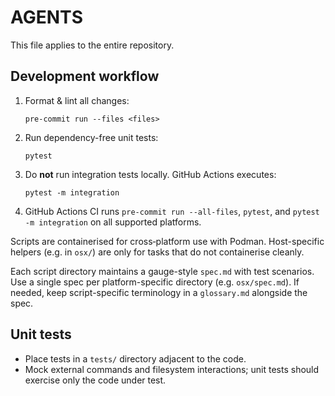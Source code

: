 # AGENTS

This file applies to the entire repository.

## Development workflow
1. Format & lint all changes:
   ```
   pre-commit run --files <files>
   ```
2. Run dependency-free unit tests:
   ```
   pytest
   ```
3. Do **not** run integration tests locally. GitHub Actions executes:
   ```
   pytest -m integration
   ```
4. GitHub Actions CI runs `pre-commit run --all-files`, `pytest`, and `pytest -m integration` on all supported platforms.

Scripts are containerised for cross‑platform use with Podman. Host-specific helpers (e.g. in `osx/`) are only for tasks that do not containerise cleanly.

Each script directory maintains a gauge-style `spec.md` with test scenarios. Use a single spec per platform-specific directory (e.g. `osx/spec.md`). If needed, keep script-specific terminology in a `glossary.md` alongside the spec.


## Unit tests
- Place tests in a `tests/` directory adjacent to the code.
- Mock external commands and filesystem interactions; unit tests should exercise only the code under test.
